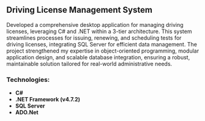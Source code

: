 ## Driving License Management System

Developed a comprehensive desktop application for managing driving licenses, leveraging C# and .NET within a 3-tier architecture. This system streamlines processes for issuing, renewing, and scheduling tests for driving licenses, integrating SQL Server for efficient data management. The project strengthened my expertise in object-oriented programming, modular application design, and scalable database integration, ensuring a robust, maintainable solution tailored for real-world administrative needs.

### Technologies:
- **C#**
- **.NET Framework (v4.7.2)**
- **SQL Server**
- **ADO.Net**
